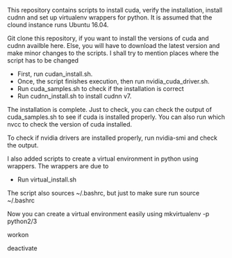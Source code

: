 
This repository contains scripts to install cuda, verify the installation, install cudnn and set up virtualenv wrappers for python. It is assumed that the clound instance runs Ubuntu 16.04. 

Git clone this repository, if you want to install the versions of cuda and cudnn availble here. Else, you will have to download the latest version and make minor changes to the scripts. I shall try to mention places where the script has to be changed

- First, run cudan_install.sh.
- Once, the script finishes execution, then run nvidia_cuda_driver.sh.
- Run cuda_samples.sh to check if the installation is correct
- Run cudnn_install.sh to install cudnn v7. 

The installation is complete. Just to check, you can check the output of cuda_samples.sh to see if cuda is installed properly. 
You can also run which nvcc to check the version of cuda installed.

To check if nvidia drivers are installed properly, run
nvidia-smi and check the output. 

I also added scripts to create a virtual environment in python using wrappers. 
The wrappers are due to <mention the name of the tutorial>
- Run virtual_install.sh

The script also sources ~/.bashrc, but just to make sure run 
source ~/.bashrc

Now you can create a virtual environment easily using
mkvirtualenv <name> -p python2/3

workon <name>

deactivate


